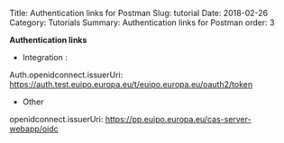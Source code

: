 Title: Authentication links for Postman
Slug: tutorial
Date: 2018-02-26
Category: Tutorials
Summary: Authentication links for Postman
order: 3

**Authentication links**

- Integration : 

Auth.openidconnect.issuerUri: https://auth.test.euipo.europa.eu/t/euipo.europa.eu/oauth2/token

- Other

openidconnect.issuerUri: https://pp.euipo.europa.eu/cas-server-webapp/oidc
